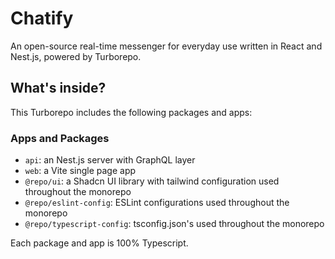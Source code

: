 # Chatify

An open-source real-time messenger for everyday use written in React and Nest.js, powered by Turborepo.

## What's inside?

This Turborepo includes the following packages and apps:

### Apps and Packages

- `api`: an Nest.js server with GraphQL layer
- `web`: a Vite single page app
- `@repo/ui`: a Shadcn UI library with tailwind configuration used throughout the monorepo
- `@repo/eslint-config`: ESLint configurations used throughout the monorepo
- `@repo/typescript-config`: tsconfig.json's used throughout the monorepo

Each package and app is 100% Typescript.
